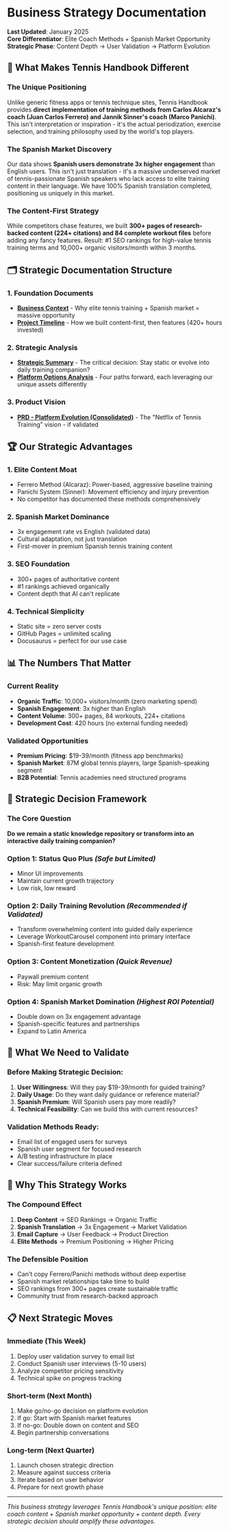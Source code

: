 # Business Strategy Documentation

**Last Updated**: January 2025  
**Core Differentiator**: Elite Coach Methods + Spanish Market Opportunity  
**Strategic Phase**: Content Depth → User Validation → Platform Evolution

## 🎯 What Makes Tennis Handbook Different

### The Unique Positioning

Unlike generic fitness apps or tennis technique sites, Tennis Handbook provides **direct implementation of training methods from Carlos Alcaraz's coach (Juan Carlos Ferrero) and Jannik Sinner's coach (Marco Panichi)**. This isn't interpretation or inspiration - it's the actual periodization, exercise selection, and training philosophy used by the world's top players.

### The Spanish Market Discovery

Our data shows **Spanish users demonstrate 3x higher engagement** than English users. This isn't just translation - it's a massive underserved market of tennis-passionate Spanish speakers who lack access to elite training content in their language. We have 100% Spanish translation completed, positioning us uniquely in this market.

### The Content-First Strategy

While competitors chase features, we built **300+ pages of research-backed content (224+ citations) and 84 complete workout files** before adding any fancy features. Result: #1 SEO rankings for high-value tennis training terms and 10,000+ organic visitors/month within 3 months.

## 🗂️ Strategic Documentation Structure

### 1. **Foundation Documents**

- **[Business Context](./BUSINESS_CONTEXT.md)** - Why elite tennis training + Spanish market = massive opportunity
- **[Project Timeline](./ProjectTimeline.md)** - How we built content-first, then features (420+ hours invested)

### 2. **Strategic Analysis**

- **[Strategic Summary](./STRATEGIC-SUMMARY.md)** - The critical decision: Stay static or evolve into daily training companion?
- **[Platform Options Analysis](./STRATEGIC-PLATFORM-OPTIONS.md)** - Four paths forward, each leveraging our unique assets differently

### 3. **Product Vision**

- **[PRD - Platform Evolution (Consolidated)](./PRD-Platform-Evolution-Consolidated.md)** - The "Netflix of Tennis Training" vision - if validated

## 🏆 Our Strategic Advantages

### 1. **Elite Content Moat**

- Ferrero Method (Alcaraz): Power-based, aggressive baseline training
- Panichi System (Sinner): Movement efficiency and injury prevention
- No competitor has documented these methods comprehensively

### 2. **Spanish Market Dominance**

- 3x engagement rate vs English (validated data)
- Cultural adaptation, not just translation
- First-mover in premium Spanish tennis training content

### 3. **SEO Foundation**

- 300+ pages of authoritative content
- #1 rankings achieved organically
- Content depth that AI can't replicate

### 4. **Technical Simplicity**

- Static site = zero server costs
- GitHub Pages = unlimited scaling
- Docusaurus = perfect for our use case

## 📊 The Numbers That Matter

### Current Reality

- **Organic Traffic**: 10,000+ visitors/month (zero marketing spend)
- **Spanish Engagement**: 3x higher than English
- **Content Volume**: 300+ pages, 84 workouts, 224+ citations
- **Development Cost**: 420 hours (no external funding needed)

### Validated Opportunities

- **Premium Pricing**: $19-39/month (fitness app benchmarks)
- **Spanish Market**: 87M global tennis players, large Spanish-speaking segment
- **B2B Potential**: Tennis academies need structured programs

## 🚀 Strategic Decision Framework

### The Core Question

**Do we remain a static knowledge repository or transform into an interactive daily training companion?**

### Option 1: Status Quo Plus _(Safe but Limited)_

- Minor UI improvements
- Maintain current growth trajectory
- Low risk, low reward

### Option 2: Daily Training Revolution _(Recommended if Validated)_

- Transform overwhelming content into guided daily experience
- Leverage WorkoutCarousel component into primary interface
- Spanish-first feature development

### Option 3: Content Monetization _(Quick Revenue)_

- Paywall premium content
- Risk: May limit organic growth

### Option 4: Spanish Market Domination _(Highest ROI Potential)_

- Double down on 3x engagement advantage
- Spanish-specific features and partnerships
- Expand to Latin America

## 🔄 What We Need to Validate

### Before Making Strategic Decision:

1. **User Willingness**: Will they pay $19-39/month for guided training?
2. **Daily Usage**: Do they want daily guidance or reference material?
3. **Spanish Premium**: Will Spanish users pay more readily?
4. **Technical Feasibility**: Can we build this with current resources?

### Validation Methods Ready:

- Email list of engaged users for surveys
- Spanish user segment for focused research
- A/B testing infrastructure in place
- Clear success/failure criteria defined

## 🎯 Why This Strategy Works

### The Compound Effect

1. **Deep Content** → SEO Rankings → Organic Traffic
2. **Spanish Translation** → 3x Engagement → Market Validation
3. **Email Capture** → User Feedback → Product Direction
4. **Elite Methods** → Premium Positioning → Higher Pricing

### The Defensible Position

- Can't copy Ferrero/Panichi methods without deep expertise
- Spanish market relationships take time to build
- SEO rankings from 300+ pages create sustainable traffic
- Community trust from research-backed approach

## 📋 Next Strategic Moves

### Immediate (This Week)

1. Deploy user validation survey to email list
2. Conduct Spanish user interviews (5-10 users)
3. Analyze competitor pricing sensitivity
4. Technical spike on progress tracking

### Short-term (Next Month)

1. Make go/no-go decision on platform evolution
2. If go: Start with Spanish market features
3. If no-go: Double down on content and SEO
4. Begin partnership conversations

### Long-term (Next Quarter)

1. Launch chosen strategic direction
2. Measure against success criteria
3. Iterate based on user behavior
4. Prepare for next growth phase

---

_This business strategy leverages Tennis Handbook's unique position: elite coach content + Spanish market opportunity + content depth. Every strategic decision should amplify these advantages._
